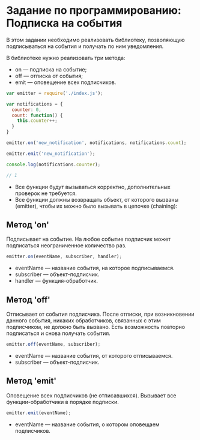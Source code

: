 # Задание по программированию: Подписка на события

В этом задании необходимо реализовать библиотеку, позволяющую подписываться на события и получать по ним уведомления.

В библиотеке нужно реализовать три метода:

- on — подписка на событие;
- off — отписка от события;
- emit — оповещение всех подписчиков.

```js
var emitter = require('./index.js');

var notifications = {
  counter: 0,
  count: function() {
    this.counter++;
  }
}

emitter.on('new_notification', notifications, notifications.count);

emitter.emit('new_notification');

console.log(notifications.counter);

// 1
```

- Все функции будут вызываться корректно, дополнительных проверок не требуется.
- Все функции должны возвращать объект, от которого вызваны (emitter), чтобы их можно было вызывать в цепочке (chaining):

## Метод 'on'
Подписывает на событие. На любое событие подписчик может подписаться неограниченное количество раз.
```js
emitter.on(eventName, subscriber, handler);
```
- eventName — название события, на которое подписываемся.
- subscriber — объект-подписчик.
- handler — функция-обработчик.

## Метод 'off'
Отписывает от события подписчика. После отписки, при возникновении данного события, никаких обработчиков, связанных с этим подписчиком, не должно быть вызвано. Есть возможность повторно подписаться и снова получать события.
```js
emitter.off(eventName, subscriber);
```
- eventName — название события, от которого отписываемся.
- subscriber — объект-подписчик.

## Метод 'emit'
Оповещение всех подписчиков (не отписавшихся). Вызывает все функции-обработчики в порядке подписки.
```js
emitter.emit(eventName);
```

- eventName — название события, о котором оповещаем подписчиков.